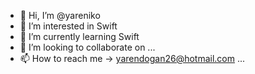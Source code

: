 - 👋 Hi, I’m @yareniko
- 👀 I’m interested in Swift 
- 🌱 I’m currently learning Swift 
- 💞️ I’m looking to collaborate on ...
- 📫 How to reach me -> yarendogan26@hotmail.com ...

<!---
yareniko/yareniko is a ✨ special ✨ repository because its `README.md` (this file) appears on your GitHub profile.
You can click the Preview link to take a look at your changes.
--->
